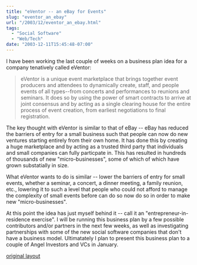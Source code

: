```yaml
---
title: "eVentor -- an eBay for Events"
slug: "eventor_an_ebay"
url: "/2003/12/eventor_an_ebay.html"
tags:
  - "Social Software"
  - "Web/Tech"
date: "2003-12-11T15:45:48-07:00"
---
```

<p>I have been working the last couple of weeks on a business plan idea for a company tenatively called eVentor: <blockquote>eVentor is a unique event marketplace that brings together event producers and attendees to dynamically create, staff, and people events of all types--from concerts and performances to reunions and seminars. It does so by using the power of smart contracts to arrive at joint consensus and by acting as a single clearing house for the entire process of event creation, from earliest negotiations to final registration.</blockquote>The key thought with eVentor is similar to that of eBay -- eBay has reduced the barriers of entry for a small business such that people can now do new ventures starting entirely from their own home. It has done this by creating a huge marketplace and by acting as a trusted third party that individuals and small companies can fully particpate in. This has resulted in hundreds of thousands of new "micro-businesses", some of which of which have grown substatially in size.</p>
<p>What eVentor wants to do is similar -- lower the barriers of entry for small events, whether a seminar, a concert, a dinner meeting, a family reunion, etc., lowering it to such a level that people who could not afford to manage the complexity of small events before can do so now do so in order to make new "micro-businesses".</p>
<p>At this point the idea has just myself behind it -- call it an "entrepreneur-in-residence exercise". I will be running this business plan by a few possible contributors and/or partners in the next few weeks, as well as investigating partnerships with some of the new social software companies that don't have a business model. Ultimatately I plan to present this business plan to a couple of Angel Investors and VCs in January.</p>
<p class="previous"><a href="/previous/2003/12/eventor_an_ebay.html" rel="syndication nofollow" class="u-syndication" >original layout</a></p>
